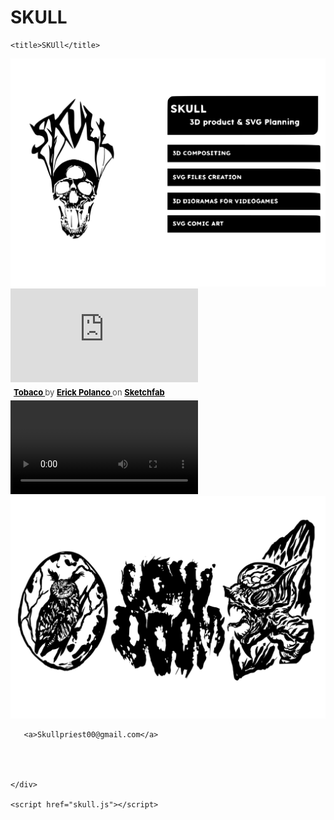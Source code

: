 # SKULL

<!DOCTYPE html>
<html lang="en">
<head>
    <meta charset="UTF-8">
    <meta http-equiv="X-UA-Compatible" content="IE=edge">
    <meta name="viewport" content="width=device-width, initial-scale=1.0">
    <link rel="stylesheet" href="skull.css">
    <link rel="stylesheet" href="global.css">
    <link rel="stylesheet" href="global.css" media="all">
    <script hidden type=”text/javascript” src=”https://ajax.googleapis.com/ajax/libs/jquery/1.9.1/jquery.min.js“></script>

<script hidden type=”text/javascript” src=”scripts/sequence.js“></script>
    <title>SKUll</title>
</head>
<body>
    <div class="container">
 
<div class="description-container">
    <img class="description-container" src="skul services.svg">

</div>

<div class="sketchfab-embed-wrapper"> <iframe title="Tobaco" frameborder="0" allowfullscreen mozallowfullscreen="true" webkitallowfullscreen="true" allow="autoplay; fullscreen; xr-spatial-tracking" xr-spatial-tracking execution-while-out-of-viewport execution-while-not-rendered web-share src="https://sketchfab.com/models/6aa8c71b37be4e55b921cb326ab6aed5/embed"> </iframe> <p style="font-size: 13px; font-weight: normal; margin: 5px; color: #4A4A4A;"> <a href="https://sketchfab.com/3d-models/tobaco-6aa8c71b37be4e55b921cb326ab6aed5?utm_medium=embed&utm_campaign=share-popup&utm_content=6aa8c71b37be4e55b921cb326ab6aed5" target="_blank" style="font-weight: bold; color: #000000;"> Tobaco </a> by <a href="https://sketchfab.com/bizarrecartoon?utm_medium=embed&utm_campaign=share-popup&utm_content=6aa8c71b37be4e55b921cb326ab6aed5" target="_blank" style="font-weight: bold; color: #000000;"> Erick Polanco </a> on <a href="https://sketchfab.com?utm_medium=embed&utm_campaign=share-popup&utm_content=6aa8c71b37be4e55b921cb326ab6aed5" target="_blank" style="font-weight: bold; color: #000000;">Sketchfab</a></p></div>


<div id="videoContainer">
    <video id="video" src="Videos colection0001-0656.mp4" controls></video>
</div>


<div class="description-container">
    <img class="description-container" src="Lowdoom.svg">

</div>



       <a>Skullpriest00@gmail.com</a>
   



    </div>

    <script href="skull.js"></script>
</body>
</html>
